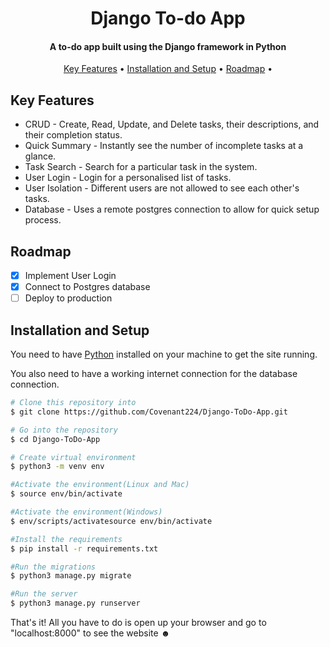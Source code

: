 
<h1 align="center">
  Django To-do App
</h1>

<h4 align="center">A to-do app built using the Django framework in Python</h4>

<p align="center">
  <a href="#key-features">Key Features</a> •
  <a href="#installation-and-setup">Installation and Setup</a> •
  <a href="#roadmap">Roadmap</a> •
</p>

## Key Features

* CRUD - Create, Read, Update, and Delete tasks, their descriptions, and their completion status.
* Quick Summary - Instantly see the number of incomplete tasks at a glance.
* Task Search - Search for a particular task in the system.
* User Login - Login for a personalised list of tasks.
* User Isolation - Different users are not allowed to see each other's tasks.
* Database - Uses a remote postgres connection to allow for quick setup process.


## Roadmap

- [x] Implement User Login
- [x] Connect to Postgres database
- [ ] Deploy to production

## Installation and Setup
You need to have [Python](https://www.python.org/downloads/) installed on your machine to get the site running.

You also need to have a working internet connection for the database connection.
```bash
# Clone this repository into 
$ git clone https://github.com/Covenant224/Django-ToDo-App.git 

# Go into the repository
$ cd Django-ToDo-App

# Create virtual environment
$ python3 -m venv env

#Activate the environment(Linux and Mac)
$ source env/bin/activate

#Activate the environment(Windows)
$ env/scripts/activatesource env/bin/activate

#Install the requirements
$ pip install -r requirements.txt

#Run the migrations
$ python3 manage.py migrate

#Run the server
$ python3 manage.py runserver
```
That's it! All you have to do is open up your browser and go to "localhost:8000" to see the website ☻




